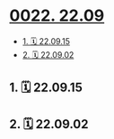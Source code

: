 # [0022. 22.09](https://github.com/Tdahuyou/TNotes.footprints/tree/main/notes/0022.%2022.09)

<!-- region:toc -->

- [1. 🗓 22.09.15](#1--220915)
- [2. 🗓 22.09.02](#2--220902)

<!-- endregion:toc -->

## 1. 🗓 22.09.15

<Footprints :times="[2022, 9, 15, 2, 14]">
  <template #text-area>
    <p>台风：快醒醒，快醒醒，你忘带耳塞了~~</p>
    <p>我：对！对！对！</p>
  </template>
  <template #image-list="{ openModal }">
    <img src="https://cdn.jsdelivr.net/gh/Tdahuyou/imgs@main/2025-02-15-21-31-37.png" @click="openModal(0)"/>
  </template>
  <template #time>2022-09-15 02:14</template>
</Footprints>

## 2. 🗓 22.09.02

<Footprints :times="[2022, 9, 2, 9, 25]">
  <template #text-area>
    <p>连株薄荷都养不活 😭😭😭</p>
    <hr />
    <p>最后再抢救一下吧，希望我这神仙操作不是加速了你的死亡</p>
  </template>
  <template #image-list="{ openModal }">
    <img src="https://cdn.jsdelivr.net/gh/Tdahuyou/imgs@main/2025-02-15-21-32-53.png" @click="openModal(0)"/>
    <img src="https://cdn.jsdelivr.net/gh/Tdahuyou/imgs@main/2025-02-15-21-33-07.png" @click="openModal(1)"/>
  </template>
</Footprints>
